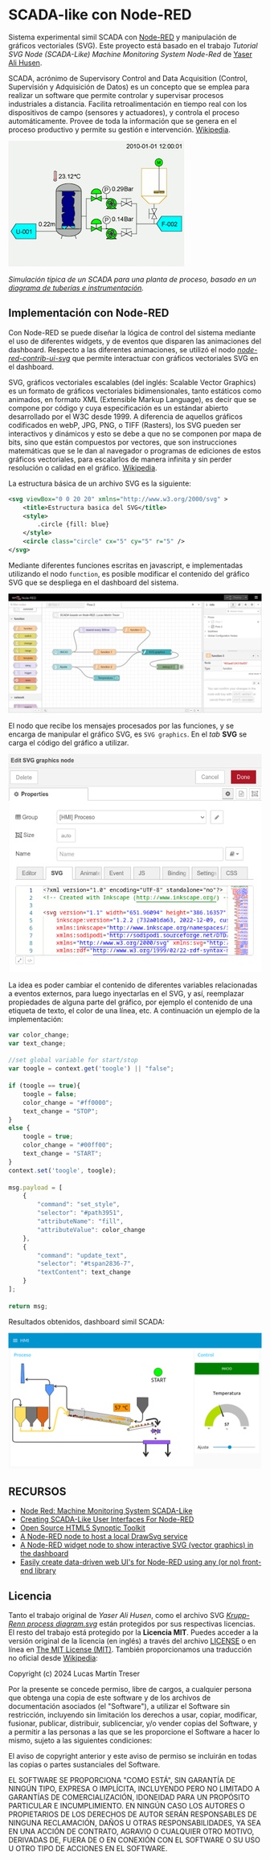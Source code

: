 # SCADA-like con Node-RED

Sistema experimental simil SCADA con [Node-RED](https://nodered.org/) y manipulación de gráficos vectoriales (SVG). Este proyecto está basado en el trabajo *Tutorial SVG Node (SCADA-Like) Machine Monitoring System Node-Red* de [Yaser Ali Husen](https://www.lean-tool.com).

SCADA, acrónimo de Supervisory Control and Data Acquisition (Control, Supervisión y Adquisición de Datos) es un concepto que se emplea para realizar un software que permite controlar y supervisar procesos industriales a distancia. Facilita retroalimentación en tiempo real con los dispositivos de campo (sensores y actuadores), y controla el proceso automáticamente. Provee de toda la información que se genera en el proceso productivo y permite su gestión e intervención. [Wikipedia](https://es.wikipedia.org/wiki/SCADA).

![](./docs/Scada_std_anim_no_lang.gif)

*Simulación típica de un SCADA para una planta de proceso, basado en un [diagrama de tuberías e instrumentación](https://es.wikipedia.org/wiki/Diagrama_de_tuber%C3%ADas_e_instrumentaci%C3%B3n).*

## Implementación con Node-RED

Con Node-RED se puede diseñar la lógica de control del sistema mediante el uso de diferentes widgets, y de eventos que disparen las animaciones del dashboard. Respecto a las diferentes animaciones, se utilizó el nodo [*node-red-contrib-ui-svg*](https://flows.nodered.org/node/node-red-contrib-ui-svg) que permite interactuar con gráficos vectoriales SVG en el dashboard.

SVG, gráficos vectoriales escalables (del inglés: Scalable Vector Graphics) es un formato de gráficos vectoriales bidimensionales, tanto estáticos como animados, en formato XML (Extensible Markup Language), es decir que se compone por código y cuya especificación es un estándar abierto desarrollado por el W3C desde 1999. A diferencia de aquellos gráficos codificados en webP, JPG, PNG, o TIFF (Rasters), los SVG pueden ser interactivos y dinámicos y esto se debe a que no se componen por mapa de bits, sino que están compuestos por vectores, que son instrucciones matemáticas que se le dan al navegador o programas de ediciones de estos gráficos vectoriales, para escalarlos de manera infinita y sin perder resolución o calidad en el gráfico. [Wikipedia](https://es.m.wikipedia.org/wiki/Gr%C3%A1ficos_vectoriales_escalables).

La estructura básica de un archivo SVG es la siguiente:

```xml
<svg viewBox="0 0 20 20" xmlns="http://www.w3.org/2000/svg" >
    <title>Estructura basica del SVG</title>
    <style>
        .circle {fill: blue}
    </style>
    <circle class="circle" cx="5" cy="5" r="5" />
</svg>
```

Mediante diferentes funciones escritas en javascript, e implementadas utilizando el nodo `function`, es posible modificar el contenido del gráfico SVG que se despliega en el dashboard del sistema. 

![](./docs/screenshot_editor.png)

El nodo que recibe los mensajes procesados por las funciones, y se encarga de manipular el gráfico SVG, es `SVG graphics`. En el *tab* **SVG** se carga el código del gráfico a utilizar. 

![](./docs/svg_graphics.png)

La idea es poder cambiar el contenido de diferentes variables relacionadas a eventos externos, para luego inyectarlas en el SVG, y así, reemplazar propiedades de alguna parte del gráfico, por ejemplo el contenido de una etiqueta de texto, el color de una línea, etc. A continuación un ejemplo de la implementación:

```javascript
var color_change;
var text_change;

//set global variable for start/stop
var toogle = context.get('toogle') || "false";

if (toogle == true){
    toogle = false;
    color_change = "#ff0000";
    text_change = "STOP";
}
else {
    toogle = true;
    color_change = "#00ff00";
    text_change = "START";
}
context.set('toogle', toogle);

msg.payload = [
    {
        "command": "set_style",
        "selector": "#path3951",
        "attributeName": "fill",
        "attributeValue": color_change
    },
    {
        "command": "update_text",
        "selector": "#tspan2836-7",
        "textContent": text_change
    }
];

return msg;
```

Resultados obtenidos, dashboard simil SCADA:

![](./docs/screenshot_ui.png)

## RECURSOS

- [Node Red: Machine Monitoring System SCADA-Like](https://www.youtube.com/watch?v=8d3fbDEnuFo)
- [Creating SCADA-Like User Interfaces For Node-RED](https://ricolsen1supervc.wordpress.com/2019/09/29/creating-scada-like-user-interfaces-for-node-red/)
- [Open Source HTML5 Synoptic Toolkit](https://scadavis.io)
- [A Node-RED node to host a local DrawSvg service](https://flows.nodered.org/node/node-red-contrib-drawsvg)
- [A Node-RED widget node to show interactive SVG (vector graphics) in the dashboard](https://flows.nodered.org/node/node-red-contrib-ui-svg)
- [Easily create data-driven web UI's for Node-RED using any (or no) front-end library](https://flows.nodered.org/node/node-red-contrib-uibuilder)

## Licencia

Tanto el trabajo original de *Yaser Ali Husen*, como el archivo SVG [*Krupp-Renn process diagram.svg*](https://commons.wikimedia.org/wiki/File:Krupp-Renn_Process_diagram.svg) están protegidos por sus respectivas licencias. El resto del trabajo está protegido por la **Licencia MIT**. Puedes acceder a la versión original de la licencia (en inglés) a través del archivo [LICENSE](./LICENSE) o en línea en [The MIT License (MIT)](https://mit-license.org/). También proporcionamos una traducción no oficial desde [Wikipedia](https://es.m.wikipedia.org/wiki/Licencia_MIT#La_licencia):

Copyright (c) 2024 Lucas Martín Treser

Por la presente se concede permiso, libre de cargos, a cualquier persona que obtenga una copia de este software y de los archivos de documentación asociados (el "Software"), a utilizar el Software sin restricción, incluyendo sin limitación los derechos a usar, copiar, modificar, fusionar, publicar, distribuir, sublicenciar, y/o vender copias del Software, y a permitir a las personas a las que se les proporcione el Software a hacer lo mismo, sujeto a las siguientes condiciones:

El aviso de copyright anterior y este aviso de permiso se incluirán en todas las copias o partes sustanciales del Software.

EL SOFTWARE SE PROPORCIONA "COMO ESTÁ", SIN GARANTÍA DE NINGÚN TIPO, EXPRESA O IMPLÍCITA, INCLUYENDO PERO NO LIMITADO A GARANTÍAS DE COMERCIALIZACIÓN, IDONEIDAD PARA UN PROPÓSITO PARTICULAR E INCUMPLIMIENTO. EN NINGÚN CASO LOS AUTORES O PROPIETARIOS DE LOS DERECHOS DE AUTOR SERÁN RESPONSABLES DE NINGUNA RECLAMACIÓN, DAÑOS U OTRAS RESPONSABILIDADES, YA SEA EN UNA ACCIÓN DE CONTRATO, AGRAVIO O CUALQUIER OTRO MOTIVO, DERIVADAS DE, FUERA DE O EN CONEXIÓN CON EL SOFTWARE O SU USO U OTRO TIPO DE ACCIONES EN EL SOFTWARE.
